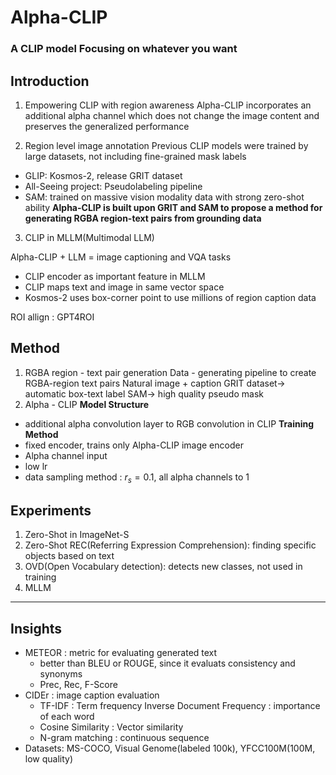 # Alpha-CLIP
### A CLIP model Focusing on whatever you want

## Introduction

1. Empowering CLIP with region awareness
Alpha-CLIP incorporates an additional alpha channel which does not change the image content and preserves the generalized performance

2. Region level image annotation
Previous CLIP models were trained by large datasets, not including fine-grained mask labels
- GLIP: Kosmos-2, release GRIT dataset
- All-Seeing project: Pseudolabeling pipeline
- SAM: trained on massive vision modality data with strong zero-shot ability
**Alpha-CLIP is built upon GRIT and SAM to propose a method for generating RGBA region-text pairs from grounding data**

3. CLIP in MLLM(Multimodal LLM)

Alpha-CLIP + LLM = image captioning and VQA tasks
- CLIP encoder as important feature in MLLM
- CLIP maps text and image in same vector space
- Kosmos-2 uses box-corner point to use millions of region caption data

ROI allign : GPT4ROI

## Method
1. RGBA region - text pair generation
Data - generating pipeline to create RGBA-region text pairs
Natural image + caption
GRIT dataset-> automatic box-text label
SAM-> high quality pseudo mask
2. Alpha - CLIP
**Model Structure** 
- additional alpha convolution layer to RGB convolution in CLIP
**Training Method**
- fixed encoder, trains only Alpha-CLIP image encoder
- Alpha channel input
- low lr
- data sampling method : $r_s = 0.1$, all alpha channels to 1

## Experiments
1. Zero-Shot in ImageNet-S
2. Zero-Shot REC(Referring Expression Comprehension): finding specific objects based on text
3. OVD(Open Vocabulary detection): detects new classes, not used in training
4. MLLM

-----
## Insights
- METEOR : metric for evaluating generated text
  - better than BLEU or ROUGE, since it evaluats consistency and synonyms
  - Prec, Rec, F-Score
- CIDEr : image caption evaluation
  - TF-IDF : Term frequency Inverse Document Frequency : importance of each word
  - Cosine Similarity : Vector similarity
  - N-gram matching : continuous sequence
- Datasets: MS-COCO, Visual Genome(labeled 100k), YFCC100M(100M, low quality)
